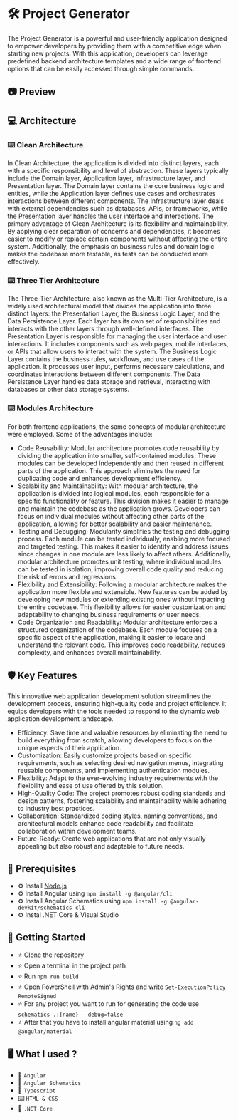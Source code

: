 # 🛠️ Project Generator
  The Project Generator is a powerful and user-friendly application designed to empower developers by providing them with a competitive edge when starting new projects. With this application, developers can leverage predefined backend architecture templates and a wide range of frontend options that can be easily accessed through simple commands.

## 📷 Preview  

## 💻 Architecture
### ⌨️ Clean Architecture
In Clean Architecture, the application is divided into distinct layers, each with a specific responsibility and level of abstraction. These layers typically include the Domain layer, Application layer, Infrastructure layer, and Presentation layer. The Domain layer contains the core business logic and entities, while the Application layer defines use cases and orchestrates interactions between different components. The Infrastructure layer deals with external dependencies such as databases, APIs, or frameworks, while the Presentation layer handles the user interface and interactions.
The primary advantage of Clean Architecture is its flexibility and maintainability. By applying clear separation of concerns and dependencies, it becomes easier to modify or replace certain components without affecting the entire system. Additionally, the emphasis on business rules and domain logic makes the codebase more testable, as tests can be conducted more effectively.
### ⌨️ Three Tier Architecture
The Three-Tier Architecture, also known as the Multi-Tier Architecture, is a widely used architectural model that divides the application into three distinct layers: the Presentation Layer, the Business Logic Layer, and the Data Persistence Layer. Each layer has its own set of responsibilities and interacts with the other layers through well-defined interfaces.
The Presentation Layer is responsible for managing the user interface and user interactions. It includes components such as web pages, mobile interfaces, or APIs that allow users to interact with the system. The Business Logic Layer contains the business rules, workflows, and use cases of the application. It processes user input, performs necessary calculations, and coordinates interactions between different components. The Data Persistence Layer handles data storage and retrieval, interacting with databases or other data storage systems.
### ⌨️ Modules Architecture
For both frontend applications, the same concepts of modular architecture were employed. Some of the advantages include:
* Code Reusability: Modular architecture promotes code reusability by dividing the application into smaller, self-contained modules. These modules can be developed independently and then reused in different parts of the application. This approach eliminates the need for duplicating code and enhances development efficiency.
* Scalability and Maintainability: With modular architecture, the application is divided into logical modules, each responsible for a specific functionality or feature. This division makes it easier to manage and maintain the codebase as the application grows. Developers can focus on individual modules without affecting other parts of the application, allowing for better scalability and easier maintenance.
* Testing and Debugging: Modularity simplifies the testing and debugging process. Each module can be tested individually, enabling more focused and targeted testing. This makes it easier to identify and address issues since changes in one module are less likely to affect others. Additionally, modular architecture promotes unit testing, where individual modules can be tested in isolation, improving overall code quality and reducing the risk of errors and regressions.
* Flexibility and Extensibility: Following a modular architecture makes the application more flexible and extensible. New features can be added by developing new modules or extending existing ones without impacting the entire codebase. This flexibility allows for easier customization and adaptability to changing business requirements or user needs.
* Code Organization and Readability: Modular architecture enforces a structured organization of the codebase. Each module focuses on a specific aspect of the application, making it easier to locate and understand the relevant code. This improves code readability, reduces complexity, and enhances overall maintainability.
## 🛡️ Key Features
This innovative web application development solution streamlines the development process, ensuring high-quality code and project efficiency. It equips developers with the tools needed to respond to the dynamic web application development landscape.
* Efficiency: Save time and valuable resources by eliminating the need to build everything from scratch, allowing developers to focus on the unique aspects of their application.
* Customization: Easily customize projects based on specific requirements, such as selecting desired navigation menus, integrating reusable components, and implementing authentication modules.
* Flexibility: Adapt to the ever-evolving industry requirements with the flexibility and ease of use offered by this solution.
* High-Quality Code: The project promotes robust coding standards and design patterns, fostering scalability and maintainability while adhering to industry best practices.
* Collaboration: Standardized coding styles, naming conventions, and architectural models enhance code readability and facilitate collaboration within development teams.
* Future-Ready: Create web applications that are not only visually appealing but also robust and adaptable to future needs.

## 💽 Prerequisites
* ⚙️ Install [Node.js](https://nodejs.org/en/download/)
* ⚙️ Install Angular using `npm install -g @angular/cli`
* ⚙️ Install Angular Schematics using `npm install -g @angular-devkit/schematics-cli`
* ⚙️ Instal .NET Core & Visual Studio

## 🚀 Getting Started
* ⭐ Clone the repository
* ⭐ Open a terminal in the project path
* ⭐ Run `npm run build`
* ⭐ Open PowerShell with Admin's Rights and write `Set-ExecutionPolicy RemoteSigned`
* ⭐ For any project you want to run for generating the code use `schematics .:{name} --debug=false`
* ⭐ After that you have to install angular material using `ng add @angular/material`

## 🖥️ What I used ?
* 💽 `Angular`
* 💽 `Angular Schematics`
* 🧮 `Typescript`
* ⌨️ `HTML & CSS`
* 💽 `.NET Core`
